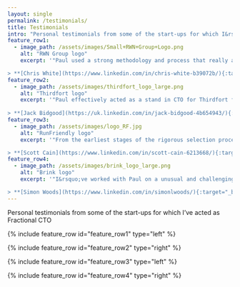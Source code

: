 ```yaml
---
layout: single
permalink: /testimonials/
title: Testimonials
intro: "Personal testimonials from some of the start-ups for which I&rsquo;ve acted as Fractional CTO"
feature_row1:
  - image_path: /assets/images/Small+RWN+Group+Logo.png
    alt: "RWN Group logo"
    excerpt: '"Paul used a strong methodology and process that really allowed us to question our value proposition, assumptions we had made and our positioning in the face of competition. This allowed us to come to some valuable business decisions and conclusions faster and with more confidence and clarity than we would have otherwise been able to do."

> **[Chris White](https://www.linkedin.com/in/chris-white-b39072b/){:target="_blank"}** - Managing Partner'
feature_row2:
  - image_path: /assets/images/thirdfort_logo_large.png
    alt: "Thirdfort logo"
    excerpt: '"Paul effectively acted as a stand in CTO for Thirdfort for a c.6 month period in the very early stages of the business. He was an integral part of the team, a invaluable guide and a mentor that helped us avoid the many pitfalls that start ups often fall into."
    
> **[Jack Bidgood](https://uk.linkedin.com/in/jack-bidgood-4b654943/){:target="_blank"}** - Co-Founder'
feature_row3:
  - image_path: /assets/images/logo_RF.jpg
    alt: "RunFriendly logo"
    excerpt: '"From the earliest stages of the rigorous selection process for us to join the Geovation programme through to appointment of our CTO, Paul has been brilliant. He has helped us live the lean startup approach, guiding us from concept to minimum viable product to a software product now being used by hundreds of people. Despite the multiple demands on his time he&rsquo;s remained clear, thoughtful, patient and whenever necessary, suitably challenging. We cannot recommend Paul highly enough."

> **[Scott Cain](https://www.linkedin.com/in/scott-cain-6213668/){:target="_blank"}** - Founder & CEO'
feature_row4:
  - image_path: /assets/images/brink_logo_large.png
    alt: "Brink logo"
    excerpt: '"I&rsquo;ve worked with Paul on a unusual and challenging project at the intersection of climate science, business, art and technology. Throughout, Paul has been an invaluable member of the team. He has calmly guided us through the design and delivery of our first product and has helped us in refining our business proposition and go-to-market strategy. Amongst his many skills, I&rsquo;ve been particularly impressed by his ability to interpret some of our more abstract and wooly ideas and feedback and turn them into concrete actions!"

> **[Simon Woods](https://www.linkedin.com/in/simonlwoods/){:target="_blank"}** - Co-Founder'
---
```


Personal testimonials from some of the start-ups for which I&rsquo;ve acted as Fractional CTO

{% include feature_row id="feature_row1" type="left" %}

{% include feature_row id="feature_row2" type="right" %}

{% include feature_row id="feature_row3" type="left" %}

{% include feature_row id="feature_row4" type="right" %}

